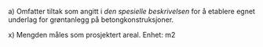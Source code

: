 a) Omfatter tiltak som angitt i *den spesielle beskrivelsen* for å etablere egnet underlag for grøntanlegg på betongkonstruksjoner.

x) Mengden måles som prosjektert areal. Enhet: m2

